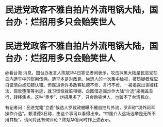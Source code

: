 # 民进党政客不雅自拍片外流甩锅大陆，国台办：烂招用多只会贻笑世人

# 民进党政客不雅自拍片外流甩锅大陆，国台办：烂招用多只会贻笑世人

@看台海
消息，国台办发言人陈斌华4日答记者问表示，攻击抹黑大陆是民进党在岛内选举中的惯用伎俩。选举本是对政党、候选人的一次集中检视，被质疑者理应自证清白或知错认错。但民进党许多政客私德不修、言行不检，一被揭露出贪赃枉法、腐败堕落等劣迹，就习惯性栽赃甩锅，企图借造谣炒作大陆“介选”来掩盖丑行，转移焦点。这种“奥步”、烂招用多了，只会贻笑世人，也骗不了台湾民众。

有记者问：民进党籍“立委”候选人罗致政被曝不雅自拍片外流，罗声称“境外网军操作介选”。赖清德3日称，由这个事可以看得出来，“中国介入这场选举是无所不用其极”。请问对此有何评论？陈斌华答问时作上述表示。

